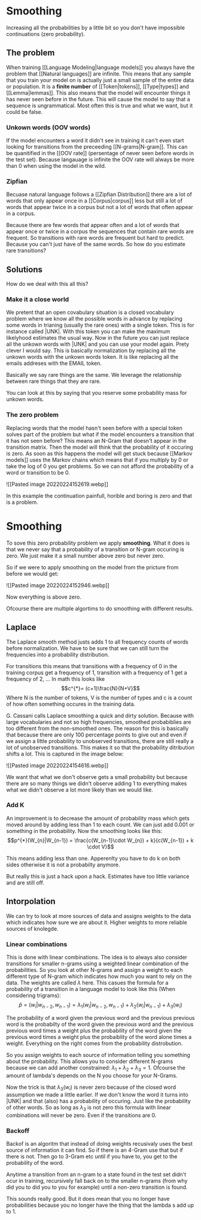 # Smoothing 

Increasing all the probabilities by a little bit so you don't have impossible continuations (zero probability). 

## The problem
When training [[Language Modeling|language models]] you always have the problem that [[Natural languages]] are infinite. This means that any sample that you train your model on is actually just a small sample of the entire data or population. It is a **finite number** of [[Token|tokens]], [[Type|types]] and [[Lemma|lemmas]]. This also means that the model will encounter things it has never seen before in the future. This will cause the model to say that a sequence is ungrammatical. Most often this is true and what we want, but it could be false. 

### Unkown words  (OOV words)

If the model encounters a word it didn't see in training it can't even start looking for transitions from the preceeding [[N-grams|N-gram]]. This can be quanitified in the [[OOV rate]] (persentage of never seen before words in the test set). Because langauage is infinite the OOV rate will always be more than 0 when using the model in the wild. 

### Zipfian 
Becuase natural language follows a [[Zipfian Distribution]] there are a lot of words that only appear once in a [[Corpus|corpus]] less but still a lot of words that appear twice in a corpus but not a lot of words that often appear in a corpus. 

Because there are few words that appear often and a lot of words that appear once or twice in a corpus the sequences that contain rare words are frequent. So transitions with rare words are frequent but hard to predict. Because you can't just have of the same words. So how do you estimate rare transitions?


## Solutions
How do we deal with this all this?

### Make it a close world
We pretent that an open covabulary situation is a closed vocabulary problem where we know all the possible words in advance by replacing some words in trianing (usually the rare ones) with a single token. This is for instance called |UNK|. With this token you can make the maximum likelyhood estimates the usual way. Now in the future you can just replace all the unkown words with |UNK| and you can use your model again. Prety clever I would say. This is basically normalization by replacing all the unkown words with the unkown words token. It is like replacing all the emails addreses with the EMAIL token.

Basically we say rare things are the same. We leverage the relationship between rare things that they are rare. 

You can look at this by saying that you reserve some probability mass for unkown words. 

### The zero problem
Replacing words that the model hasn't seen before with a special token solves part of the problem but what if the model encounters a transition that it has not seen before? This means an N-Gram that doesn't appear in the transition matrix. Then the model will think that the probability of it occuring is zero. As soon as this happens the model will get stuck because [[Markov models]] uses the Markov chains which means that if you multiply by 0 or take the log of 0 you get problems. So we can not afford the probability of a word or transition to be 0. 

![[Pasted image 20220224152619.webp]]

In this example the continuation painfull, horible and boring is zero and that is a problem. 

# Smoothing 
To sove this zero probability problem we apply **smoothing**. What it does is that we never say that a probability of a transition or N-gram occuring is zero. We just make it a small number above zero but never zero.

So if we were to apply smoothing on the model from the pricture from before we would get:

![[Pasted image 20220224152946.webp]]

Now everything is above zero. 

Ofcourse there are multiple algortims to do smoothing with different results.

## Laplace
The Laplace smooth method justs adds 1 to all frequency counts of words before normalization. We have to be sure that we can still turn the frequencies into a probability distribution. 

For transitions this means that transitions with a frequency of 0 in the training corpus get a frequency of 1, transition with a frequency of 1 get a frequency of 2, ... In math this looks like $$c^{*}= (c+1)\frac{N}{N+V}$$ Where N is the number of tokens, V is the number of types and c is a count of how often something occures in the training data.

G. Cassani calls Laplace smoothing a quick and dirty solution. Because with large vocabularies and not so high frequencies, smoothed probabiblies are too different from the non-smoothed ones.  The reason for this is basically that because there are only 100 percentage points to give out and even if we assign a little probability to unobserved transitions, there are still really a lot of unobserved transitions. This makes it so that the probability ditribution shifts a lot. This is captured in the image below:

![[Pasted image 20220224154616.webp]]

We want that what we don't observe gets a small probability but because there are so many things we didn't observe adding 1 to everything makes what we didn't observe a lot more likely than we would like. 

### Add K
An improvement is to decrease the amount of probability mass which gets moved around by adding less than 1 to each count. We can just add 0.001 or something in the probability. Now the smoothing looks like this: $$p^{*}(W_{n}|W_{n-1}) = \frac{c(W_{n-1}\cdot W_{n}) + k}{c(W_{n-1}) + k \cdot V}$$

This means adding less than one. Apperenlty you have to do k on both sides otherwise it is not a probabilty anymore. 

But really this is just a hack upon a hack. Estimates have too little variance and are still off. 

## Intorpolation
We can try to look at more sources of data and assigns weights to the data which indicates how sure we are about it. Higher weights to more reliable sources of knolegde. 

### Linear combinations
This is done with linear combinations. The idea is to always also consider transitions for smaller n-grams using a weighted linear combination of the probabilities. So you look at other N-grams and assign a weight to each different type of N-gram which indicates how much you want to rely on the data. The weights are called $\lambda$ here. This casues the formula for a probability of a transition in a language model to look like this (When considering trigrams): $$\hat{p}=(w_i|w_{n-2}, w_{n-1}) = \lambda_1(w_i|w_{n-2}, w_{n-1}) + \lambda_2(w_{i}|w_{n-1}) + \lambda_3(w_i)$$

The probability of a word given the previous word and the previous previous word is the probabilty of the word given the previous word and the previous previous word times a weight plus the probability of the word given the previous word times a weight plus the probaiblity of the word alone times a weight. Everything on the right comes from the probability distrobution. 

So you assign weights to each source of information telling you something about the probability. This allows you to consider different N-grams because we can add another constrained: $\lambda_{1}+ \lambda_{2} + \lambda_{3} = 1$. Ofcourse the amount of lambda's depends on the N you choose for your N-Grams. 

Now the trick is that $\lambda_3(w_i)$ is never zero because of the closed word assumption we made a little earlier. If we don't know the word it turns into |UNK| and that (also) has a probability of occuring. Just like the probability of other words. So as long as $\lambda_3$ is not zero this formula with linear combinations will never be zero. Even if the transitions are 0. 

### Backoff 
Backof is an algoritm that instead of doing weights recusivaly uses the best source of information it can find.  So if there is an 4-Gram use that but if there is not. Then go to 3-Gram etc until if you have to, you get to the probability of the word. 

Anytime a transition from an n-gram to a state found in the test set didn't ocur in training, recursively fall back on to the smaller n-grams (from why did you to did you to you for example) until a non-zero transition is found. 

This sounds really good. But it does mean that you no longer have probabilities because you no longer have the thing that the lambda s add up to 1. 